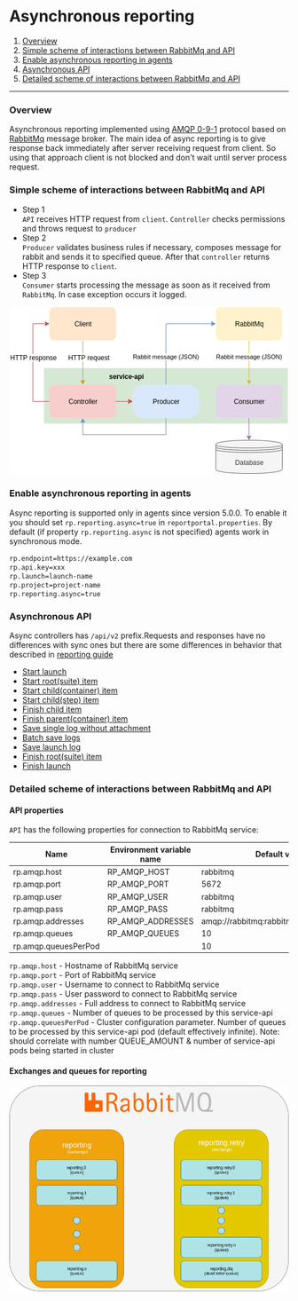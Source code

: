 # Asynchronous reporting

1. [Overview](#overview)
1. [Simple scheme of interactions between RabbitMq and API](#simple-sccheme-of-interactions-between-rabbitmq-and-api)
1. [Enable asynchronous reporting in agents](#enable-asynchronous-reporting-in-agents)
1. [Asynchronous API](#asynchronous-api)
1. [Detailed scheme of interactions between RabbitMq and API](#detailed-scheme-of-interactions-between-rabbitmq-and-api)
---

### Overview

Asynchronous reporting implemented using [AMQP 0-9-1](https://www.rabbitmq.com/tutorials/amqp-concepts.html) protocol based on [RabbitMq](https://www.rabbitmq.com) message broker.
The main idea of async reporting is to give response back immediately after server receiving request from client.
So using that approach client is not blocked and don't wait until server process request.

### Simple scheme of interactions between RabbitMq and API

* Step 1  
`API` receives HTTP request from `client`. `Controller` checks permissions and throws request to `producer`
* Step 2  
`Producer` validates business rules if necessary, composes message for rabbit and sends it to specified queue.
After that `controller` returns HTTP response to `client`.
* Step 3  
`Consumer` starts processing the message as soon as it received from `RabbitMq`. In case exception occurs it logged.

![](/src/Images/devguide/async/simple-scheme.png)

### Enable asynchronous reporting in agents

Async reporting is supported only in agents since version 5.0.0.
To enable it you should set `rp.reporting.async=true` in `reportportal.properties`.
By default (if property `rp.reporting.async` is not specified) agents work in synchronous mode.

```properties
rp.endpoint=https://example.com
rp.api.key=xxx
rp.launch=launch-name
rp.project=project-name
rp.reporting.async=true
```

### Asynchronous API

Async controllers has `/api/v2` prefix.Requests and responses have no differences with sync ones but there are some differences in behavior that described in [reporting guide](./reporting.md)

* [Start launch](./reporting.md#start-launch)
* [Start root(suite) item](./reporting.md#start-rootsuite-item)
* [Start child(container) item](./reporting.md#start-childcontainer-item)
* [Start child(step) item](./reporting.md#start-childstep-item)
* [Finish child item](./reporting.md#finish-child-item)
* [Finish parent(container) item](./reporting.md#finish-parentcontainer-item)
* [Save single log without attachment](./reporting.md#save-single-log-without-attachment)
* [Batch save logs](./reporting.md#batch-save-logs)
* [Save launch log](./reporting.md#save-launch-log)
* [Finish root(suite) item](./reporting.md#finish-rootsuite-item)
* [Finish launch](./reporting.md#finish-launch)

### Detailed scheme of interactions between RabbitMq and API

#### API properties

`API` has the following properties for connection to RabbitMq service:

| Name                 | Environment variable name | Default value                          |
|----------------------|---------------------------|----------------------------------------|
| rp.amqp.host         | RP_AMQP_HOST              | rabbitmq                               |
| rp.amqp.port         | RP_AMQP_PORT              | 5672                                   |
| rp.amqp.user         | RP_AMQP_USER              | rabbitmq                               |
| rp.amqp.pass         | RP_AMQP_PASS              | rabbitmq                               |
| rp.amqp.addresses    | RP_AMQP_ADDRESSES         | amqp://rabbitmq:rabbitmq@rabbitmq:5672 |
| rp.amqp.queues       | RP_AMQP_QUEUES            | 10                                     |
| rp.amqp.queuesPerPod |                           | 10                                     |

`rp.amqp.host` - Hostname of RabbitMq service  
`rp.amqp.port` - Port of RabbitMq service  
`rp.amqp.user` - Username to connect to RabbitMq service  
`rp.amqp.pass` - User password to connect to RabbitMq service  
`rp.amqp.addresses` - Full address to connect to RabbitMq service  
`rp.amqp.queues` - Number of queues to be processed by this service-api  
`rp.amqp.queuesPerPod` - Cluster configuration parameter. Number of queues to be processed by this service-api pod (default effectively infinite). Note: should correlate with number QUEUE_AMOUNT & number of service-api pods being started in cluster

#### Exchanges and queues for reporting

![](/src/Images/devguide/async/exchanges-queues.png)


